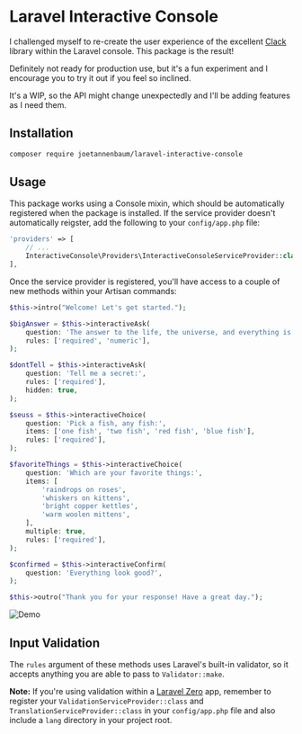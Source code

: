 # Laravel Interactive Console

I challenged myself to re-create the user experience of the excellent [Clack](https://github.com/natemoo-re/clack) library within the Laravel console. This package is the result!

Definitely not ready for production use, but it's a fun experiment and I encourage you to try it out if you feel so inclined.

It's a WIP, so the API might change unexpectedly and I'll be adding features as I need them.

## Installation

```bash
composer require joetannenbaum/laravel-interactive-console
```

## Usage

This package works using a Console mixin, which should be automatically registered when the package is installed. If the service provider doesn't automatically reigster, add the following to your `config/app.php` file:

```php
'providers' => [
    // ...
    InteractiveConsole\Providers\InteractiveConsoleServiceProvider::class,
],
```

Once the service provider is registered, you'll have access to a couple of new methods within your Artisan commands:

```php
$this->intro("Welcome! Let's get started.");

$bigAnswer = $this->interactiveAsk(
    question: 'The answer to the life, the universe, and everything is:',
    rules: ['required', 'numeric'],
);

$dontTell = $this->interactiveAsk(
    question: 'Tell me a secret:',
    rules: ['required'],
    hidden: true,
);

$seuss = $this->interactiveChoice(
    question: 'Pick a fish, any fish:',
    items: ['one fish', 'two fish', 'red fish', 'blue fish'],
    rules: ['required'],
);

$favoriteThings = $this->interactiveChoice(
    question: 'Which are your favorite things:',
    items: [
        'raindrops on roses',
        'whiskers on kittens',
        'bright copper kettles',
        'warm woolen mittens',
    ],
    multiple: true,
    rules: ['required'],
);

$confirmed = $this->interactiveConfirm(
    question: 'Everything look good?',
);

$this->outro("Thank you for your response! Have a great day.");
```

![Demo](https://media.cleanshot.cloud/media/714/5XAx8TAbSuXTC7qnj2uzNT0MU6lfwtRfLvkUpOGE.gif?Expires=1682814417&Signature=j3ZHDjn1QjcXXt1pKOJKy6Z4F53CTihxsIEfIiI7rmeVO1rT3IstL5T3DNagPIF7Kulzx753BLGA7BXOYI2MHtX4vmqr52cosUIHXRJzv3QcDq--lZOn3VoYjXi1DfD1MXXdhPeOs7II4PGYa-BWquzuG-pykL47JoWXDYdQm58wqfLi5IpFjuN1XYeZ~1iKQ7fYwtxIgEhtX7jPXZDro~ogHPBnkmyDEne2o40UO20RooixNHrKzDTL1E6lQXFJXQCGfThprHr36U~CBeAQ-LcOSUL1Sk126CKnWRtY7295JGQHQakooBoOCOXEwIZR3u6N0fSKHwDBWFaEC0qYVg__&Key-Pair-Id=K269JMAT9ZF4GZ)

## Input Validation

The `rules` argument of these methods uses Laravel's built-in validator, so it accepts anything you are able to pass to `Validator::make`.

**Note:** If you're using validation within a [Laravel Zero](https://laravel-zero.com) app, remember to register your `ValidationServiceProvider::class` and `TranslationServiceProvider::class` in your `config/app.php` file and also include a `lang` directory in your project root.
